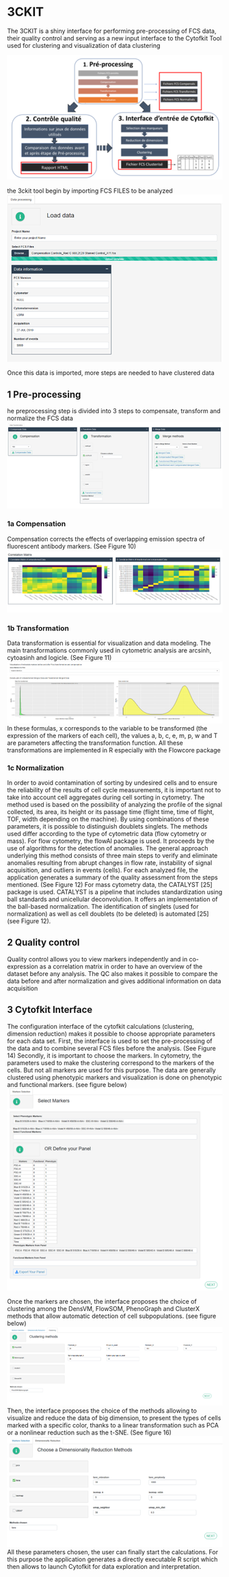 # 3CKIT

The 3CKIT is a shiny interface for performing pre-processing of FCS data, their quality control and serving as a new input interface to the Cytofkit Tool used for clustering and visualization of data clustering

![3CKIT](Schemas/3ckit.PNG)

the 3ckit tool begin by importing FCS FILES to be analyzed 
![3CKIT](Schemas/Preprocessing1.PNG)

Once this data is imported, more steps are needed to have clustered data
## 1 Pre-processing 

he preprocessing step is divided into 3 steps to compensate, transform and normalize the FCS data
![3CKIT](Schemas/Preprocessing.PNG)
### 1a Compensation
Compensation corrects the effects of overlapping emission spectra of fluorescent antibody markers. (See Figure 10)
![3CKIT](Schemas/Compensation.PNG)

### 1b Transformation
Data transformation is essential for visualization and data modeling. The main transformations commonly used in cytometric analysis are arcsinh, cytoasinh and logicle. (See Figure 11)
![3CKIT](Schemas/logicle.transformation.PNG)
In these formulas, x corresponds to the variable to be transformed (the expression of the markers of each cell), the values ​​a, b, c, e, m, p, w and T are parameters affecting the transformation function. All these transformations are implemented in R especially with the Flowcore package

### 1c Normalization

In order to avoid contamination of sorting by undesired cells and to ensure the reliability of the results of cell cycle measurements, it is important not to take into account cell aggregates during cell sorting in cytometry. The method used is based on the possibility of analyzing the profile of the signal collected, its area, its height or its passage time (flight time, time of flight, TOF, width depending on the machine). By using combinations of these parameters, it is possible to
distinguish doublets singlets. The methods used differ according to the type of cytometric data (flow cytometry or mass).
For flow cytometry, the flowAI package is used. It proceeds by the use of algorithms for the detection of anomalies. The general approach underlying this method consists of three main steps to verify and eliminate anomalies resulting from abrupt changes in flow rate, instability of signal acquisition, and outliers in events (cells).
For each analyzed file, the application generates a summary of the quality assessment from the steps mentioned. (See Figure 12) For mass cytometry data, the CATALYST [25] package is used. CATALYST is a pipeline that includes standardization using ball standards and unicellular deconvolution. It offers an implementation of the
ball-based normalization. The identification of singlets (used for normalization) as well as cell doublets (to be deleted) is automated [25] (see Figure 12).

## 2 Quality control

Quality control allows you to view markers independently and in co-expression as a correlation matrix in order to have an overview of the dataset before any analysis. The QC also makes it possible to compare the data before and after normalization and gives additional information on data acquisition 

## 3 Cytofkit Interface

The configuration interface of the cytofkit calculations (clustering, dimension reduction) makes it possible to choose appropriate parameters for each data set. First, the interface is used to set the pre-processing of the data and to combine several FCS files before the analysis. (See Figure 14)
Secondly, it is important to choose the markers. In cytometry, the parameters used to make the clustering correspond to the markers of the cells. But not all markers are used for this purpose. The data are generally clustered using phenotypic markers and visualization is done on phenotypic and functional markers. (see figure below)
![3CKIT](Schemas/Markers.selection.PNG)

Once the markers are chosen, the interface proposes the choice of clustering among the DensVM, FlowSOM, PhenoGraph and ClusterX methods that allow automatic detection of cell subpopulations. (see figure below)
![3CKIT](Schemas/Clustering.Methods.PNG)
Then, the interface proposes the choice of the methods allowing to visualize and reduce the data of big dimension, to present the types of cells marked with a specific color, thanks to a linear transformation such as PCA or a nonlinear reduction such as the t-SNE. (See figure 16)
![3CKIT](Schemas/Dimensionality.Reduction.Methods.PNG)
All these parameters chosen, the user can finally start the calculations. For this purpose the application generates a directly executable R script which then allows to launch Cytofkit for data exploration and interpretation.



